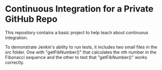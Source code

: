 # Continuous Integration for a Private GitHub Repo

This repository contains a basic project to help teach about continuous integration.

To demonstrate Jenkin's ability to run tests, it includes two small files in the src folder. One with "getFibNumber()" that calculates the nth number in the Fibonacci sequence and the other to test that "getFibNumber()" works correctly.
